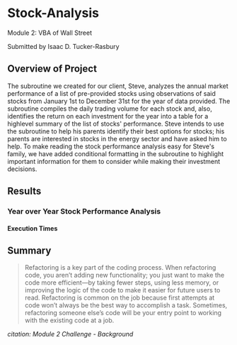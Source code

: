 # Stock-Analysis
Module 2: VBA of Wall Street

Submitted by Isaac D. Tucker-Rasbury

## Overview of Project
The subroutine we created for our client, Steve, analyzes the annual market performance of a list of pre-provided stocks using observations of said stocks from January 1st to December 31st for the year of data provided. The subroutine compiles the daily trading volume for each stock and, also, identifies the return on each investment for the year into a table for a highlevel summary of the list of stocks' performance. Steve intends to use the subroutine to help his parents identify their best options for stocks; his parents are interested in stocks in the energy sector and have asked him to help. To make reading the stock performance analysis easy for Steve's family, we have added conditional formatting in the subroutine to highlight important information for them to consider while making their investment decisions.

## Results

### Year over Year Stock Performance Analysis


#### Execution Times




## Summary


> Refactoring is a key part of the coding process. When refactoring code, you aren’t adding new functionality; you just want to make the code more efficient—by taking fewer steps, using less memory, or improving the logic of the code to make it easier for future users to read. Refactoring is common on the job because first attempts at code won’t always be the best way to accomplish a task. Sometimes, refactoring someone else’s code will be your entry point to working with the existing code at a job.

_citation: Module 2 Challenge - Background_
